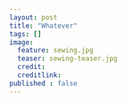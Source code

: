 ```yaml
---
layout: post
title: "Whatever"
tags: []
image:
  feature: sewing.jpg
  teaser: sewing-teaser.jpg
  credit:
  creditlink:
published : false
--- 
```


